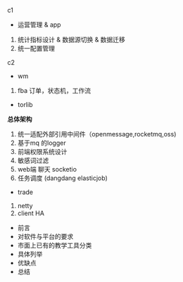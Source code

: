 c1 

-  运营管理 & app 

1. 统计指标设计 & 数据源切换 &  数据迁移
2. 统一配置管理


c2 

- wm

1. fba 订单，状态机，工作流

- torlib 

 **总体架构**

1. 统一适配外部引用中间件（openmessage,rocketmq,oss)
2. 基于mq 的logger 
3. 前端权限系统设计
4. 敏感词过滤
5. web端 聊天 socketio
6. 任务调度 (dangdang elasticjob)
   
- trade 

1. netty 
2. client HA 





- 前言
- 对软件与平台的要求
- 市面上已有的教学工具分类
- 具体列举
- 优缺点
- 总结

